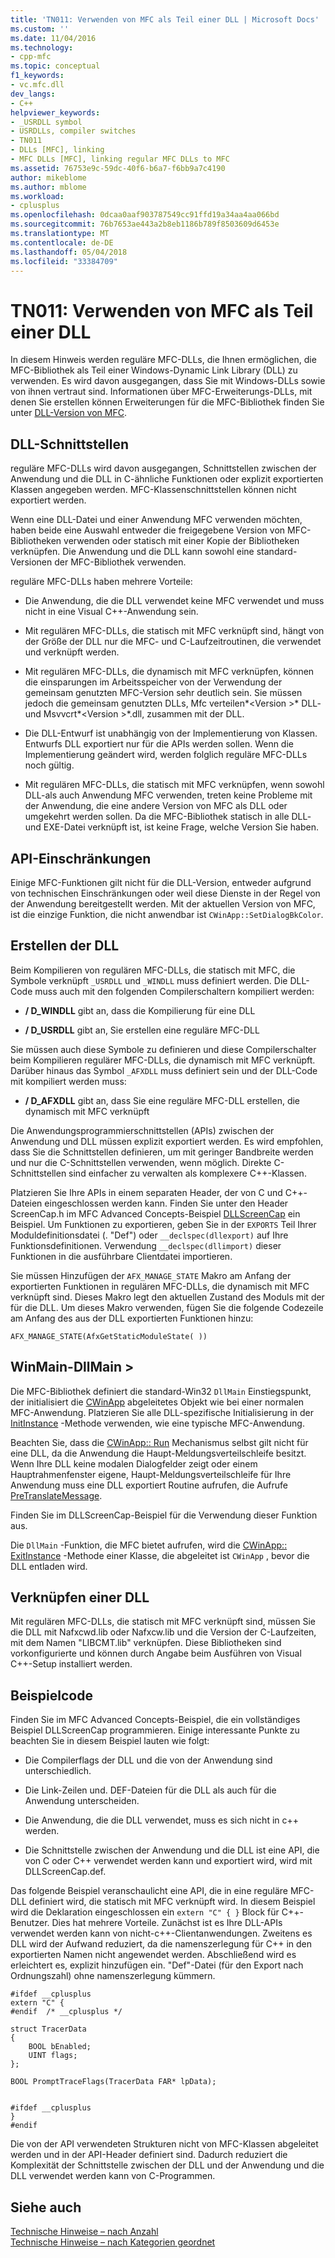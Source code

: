 ```yaml
---
title: 'TN011: Verwenden von MFC als Teil einer DLL | Microsoft Docs'
ms.custom: ''
ms.date: 11/04/2016
ms.technology:
- cpp-mfc
ms.topic: conceptual
f1_keywords:
- vc.mfc.dll
dev_langs:
- C++
helpviewer_keywords:
- _USRDLL symbol
- USRDLLs, compiler switches
- TN011
- DLLs [MFC], linking
- MFC DLLs [MFC], linking regular MFC DLLs to MFC
ms.assetid: 76753e9c-59dc-40f6-b6a7-f6bb9a7c4190
author: mikeblome
ms.author: mblome
ms.workload:
- cplusplus
ms.openlocfilehash: 0dcaa0aaf903787549cc91ffd19a34aa4aa066bd
ms.sourcegitcommit: 76b7653ae443a2b8eb1186b789f8503609d6453e
ms.translationtype: MT
ms.contentlocale: de-DE
ms.lasthandoff: 05/04/2018
ms.locfileid: "33384709"
---
```

# <a name="tn011-using-mfc-as-part-of-a-dll"></a>TN011: Verwenden von MFC als Teil einer DLL
In diesem Hinweis werden reguläre MFC-DLLs, die Ihnen ermöglichen, die MFC-Bibliothek als Teil einer Windows-Dynamic Link Library (DLL) zu verwenden. Es wird davon ausgegangen, dass Sie mit Windows-DLLs sowie von ihnen vertraut sind. Informationen über MFC-Erweiterungs-DLLs, mit denen Sie erstellen können Erweiterungen für die MFC-Bibliothek finden Sie unter [DLL-Version von MFC](../mfc/tn033-dll-version-of-mfc.md).  
  
## <a name="dll-interfaces"></a>DLL-Schnittstellen  
 reguläre MFC-DLLs wird davon ausgegangen, Schnittstellen zwischen der Anwendung und die DLL in C-ähnliche Funktionen oder explizit exportierten Klassen angegeben werden. MFC-Klassenschnittstellen können nicht exportiert werden.  
  
 Wenn eine DLL-Datei und einer Anwendung MFC verwenden möchten, haben beide eine Auswahl entweder die freigegebene Version von MFC-Bibliotheken verwenden oder statisch mit einer Kopie der Bibliotheken verknüpfen. Die Anwendung und die DLL kann sowohl eine standard-Versionen der MFC-Bibliothek verwenden.  
  
 reguläre MFC-DLLs haben mehrere Vorteile:  
  
-   Die Anwendung, die die DLL verwendet keine MFC verwendet und muss nicht in eine Visual C++-Anwendung sein.  
  
-   Mit regulären MFC-DLLs, die statisch mit MFC verknüpft sind, hängt von der Größe der DLL nur die MFC- und C-Laufzeitroutinen, die verwendet und verknüpft werden.  
  
-   Mit regulären MFC-DLLs, die dynamisch mit MFC verknüpfen, können die einsparungen im Arbeitsspeicher von der Verwendung der gemeinsam genutzten MFC-Version sehr deutlich sein. Sie müssen jedoch die gemeinsam genutzten DLLs, Mfc verteilen*\<Version >* DLL- und Msvvcrt*\<Version >*.dll, zusammen mit der DLL.  
  
-   Die DLL-Entwurf ist unabhängig von der Implementierung von Klassen. Entwurfs DLL exportiert nur für die APIs werden sollen. Wenn die Implementierung geändert wird, werden folglich reguläre MFC-DLLs noch gültig.  
  
-   Mit regulären MFC-DLLs, die statisch mit MFC verknüpfen, wenn sowohl DLL-als auch Anwendung MFC verwenden, treten keine Probleme mit der Anwendung, die eine andere Version von MFC als DLL oder umgekehrt werden sollen. Da die MFC-Bibliothek statisch in alle DLL- und EXE-Datei verknüpft ist, ist keine Frage, welche Version Sie haben.  
  
## <a name="api-limitations"></a>API-Einschränkungen  
 Einige MFC-Funktionen gilt nicht für die DLL-Version, entweder aufgrund von technischen Einschränkungen oder weil diese Dienste in der Regel von der Anwendung bereitgestellt werden. Mit der aktuellen Version von MFC, ist die einzige Funktion, die nicht anwendbar ist `CWinApp::SetDialogBkColor`.  
  
## <a name="building-your-dll"></a>Erstellen der DLL  
 Beim Kompilieren von regulären MFC-DLLs, die statisch mit MFC, die Symbole verknüpft `_USRDLL` und `_WINDLL` muss definiert werden. Die DLL-Code muss auch mit den folgenden Compilerschaltern kompiliert werden:  
  
- **/ D_WINDLL** gibt an, dass die Kompilierung für eine DLL  
  
- **/ D_USRDLL** gibt an, Sie erstellen eine reguläre MFC-DLL  
  
 Sie müssen auch diese Symbole zu definieren und diese Compilerschalter beim Kompilieren regulärer MFC-DLLs, die dynamisch mit MFC verknüpft. Darüber hinaus das Symbol `_AFXDLL` muss definiert sein und der DLL-Code mit kompiliert werden muss:  
  
- **/ D_AFXDLL** gibt an, dass Sie eine reguläre MFC-DLL erstellen, die dynamisch mit MFC verknüpft  
  
 Die Anwendungsprogrammierschnittstellen (APIs) zwischen der Anwendung und DLL müssen explizit exportiert werden. Es wird empfohlen, dass Sie die Schnittstellen definieren, um mit geringer Bandbreite werden und nur die C-Schnittstellen verwenden, wenn möglich. Direkte C-Schnittstellen sind einfacher zu verwalten als komplexere C++-Klassen.  
  
 Platzieren Sie Ihre APIs in einem separaten Header, der von C und C++-Dateien eingeschlossen werden kann. Finden Sie unter den Header ScreenCap.h im MFC Advanced Concepts-Beispiel [DLLScreenCap](../visual-cpp-samples.md) ein Beispiel. Um Funktionen zu exportieren, geben Sie in der `EXPORTS` Teil Ihrer Moduldefinitionsdatei (. "Def") oder `__declspec(dllexport)` auf Ihre Funktionsdefinitionen. Verwendung `__declspec(dllimport)` dieser Funktionen in die ausführbare Clientdatei importieren.  
  
 Sie müssen Hinzufügen der `AFX_MANAGE_STATE` Makro am Anfang der exportierten Funktionen in regulären MFC-DLLs, die dynamisch mit MFC verknüpft sind. Dieses Makro legt den aktuellen Zustand des Moduls mit der für die DLL. Um dieses Makro verwenden, fügen Sie die folgende Codezeile am Anfang des aus der DLL exportierten Funktionen hinzu:  
  
 `AFX_MANAGE_STATE(AfxGetStaticModuleState( ))`  
  
## <a name="winmain---dllmain"></a>WinMain-DllMain >  
 Die MFC-Bibliothek definiert die standard-Win32 `DllMain` Einstiegspunkt, der initialisiert die [CWinApp](../mfc/reference/cwinapp-class.md) abgeleitetes Objekt wie bei einer normalen MFC-Anwendung. Platzieren Sie alle DLL-spezifische Initialisierung in der [InitInstance](../mfc/reference/cwinapp-class.md#initinstance) -Methode verwenden, wie eine typische MFC-Anwendung.  
  
 Beachten Sie, dass die [CWinApp:: Run](../mfc/reference/cwinapp-class.md#run) Mechanismus selbst gilt nicht für eine DLL, da die Anwendung die Haupt-Meldungsverteilschleife besitzt. Wenn Ihre DLL keine modalen Dialogfelder zeigt oder einem Hauptrahmenfenster eigene, Haupt-Meldungsverteilschleife für Ihre Anwendung muss eine DLL exportiert Routine aufrufen, die Aufrufe [PreTranslateMessage](../mfc/reference/cwinapp-class.md#pretranslatemessage).  
  
 Finden Sie im DLLScreenCap-Beispiel für die Verwendung dieser Funktion aus.  
  
 Die `DllMain` -Funktion, die MFC bietet aufrufen, wird die [CWinApp:: ExitInstance](../mfc/reference/cwinapp-class.md#exitinstance) -Methode einer Klasse, die abgeleitet ist `CWinApp` , bevor die DLL entladen wird.  
  
## <a name="linking-your-dll"></a>Verknüpfen einer DLL  
 Mit regulären MFC-DLLs, die statisch mit MFC verknüpft sind, müssen Sie die DLL mit Nafxcwd.lib oder Nafxcw.lib und die Version der C-Laufzeiten, mit dem Namen "LIBCMT.lib" verknüpfen. Diese Bibliotheken sind vorkonfigurierte und können durch Angabe beim Ausführen von Visual C++-Setup installiert werden.  
  
## <a name="sample-code"></a>Beispielcode  
 Finden Sie im MFC Advanced Concepts-Beispiel, die ein vollständiges Beispiel DLLScreenCap programmieren. Einige interessante Punkte zu beachten Sie in diesem Beispiel lauten wie folgt:  
  
-   Die Compilerflags der DLL und die von der Anwendung sind unterschiedlich.  
  
-   Die Link-Zeilen und. DEF-Dateien für die DLL als auch für die Anwendung unterscheiden.  
  
-   Die Anwendung, die die DLL verwendet, muss es sich nicht in c++ werden.  
  
-   Die Schnittstelle zwischen der Anwendung und die DLL ist eine API, die von C oder C++ verwendet werden kann und exportiert wird, wird mit DLLScreenCap.def.  
  
 Das folgende Beispiel veranschaulicht eine API, die in eine reguläre MFC-DLL definiert wird, die statisch mit MFC verknüpft wird. In diesem Beispiel wird die Deklaration eingeschlossen ein `extern "C" { }` Block für C++-Benutzer. Dies hat mehrere Vorteile. Zunächst ist es Ihre DLL-APIs verwendet werden kann von nicht-c++-Clientanwendungen. Zweitens es DLL wird der Aufwand reduziert, da die namenszerlegung für C++ in den exportierten Namen nicht angewendet werden. Abschließend wird es erleichtert es, explizit hinzufügen ein. "Def"-Datei (für den Export nach Ordnungszahl) ohne namenszerlegung kümmern.  
  
```  
#ifdef __cplusplus  
extern "C" {  
#endif  /* __cplusplus */  
 
struct TracerData  
{  
    BOOL bEnabled;  
    UINT flags;  
};  
 
BOOL PromptTraceFlags(TracerData FAR* lpData);

 
#ifdef __cplusplus  
}  
#endif  
```  
  
 Die von der API verwendeten Strukturen nicht von MFC-Klassen abgeleitet werden und in der API-Header definiert sind. Dadurch reduziert die Komplexität der Schnittstelle zwischen der DLL und der Anwendung und die DLL verwendet werden kann von C-Programmen.  
  
## <a name="see-also"></a>Siehe auch  
 [Technische Hinweise – nach Anzahl](../mfc/technical-notes-by-number.md)   
 [Technische Hinweise – nach Kategorien geordnet](../mfc/technical-notes-by-category.md)

